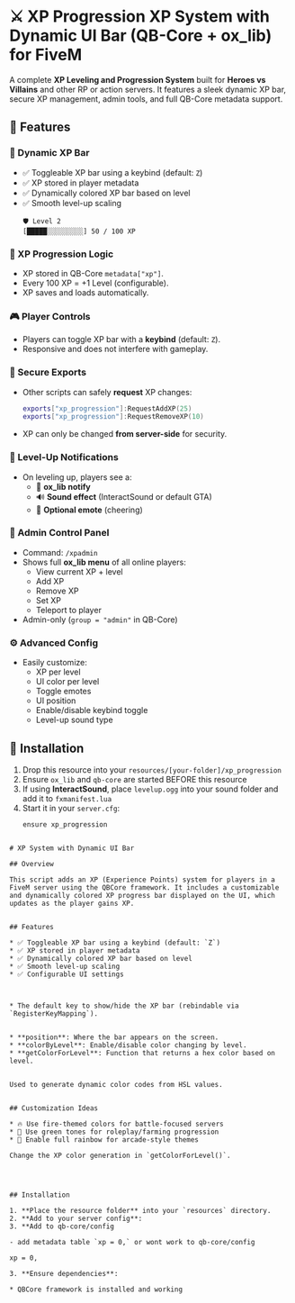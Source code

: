 # ⚔️ XP Progression XP System with Dynamic UI Bar  (QB-Core + ox_lib) for FiveM

A complete **XP Leveling and Progression System** built for **Heroes vs Villains** and other RP or action servers. It features a sleek dynamic XP bar, secure XP management, admin tools, and full QB-Core metadata support.

## 🎯 Features

### 🧬 Dynamic XP Bar
* ✅ Toggleable XP bar using a keybind (default: `Z`)
* ✅ XP stored in player metadata
* ✅ Dynamically colored XP bar based on level
* ✅ Smooth level-up scaling
  ```
  🛡️ Level 2
  [█████░░░░░░░░░] 50 / 100 XP
  ```

### 🔁 XP Progression Logic
- XP stored in QB-Core `metadata["xp"]`.
- Every 100 XP = +1 Level (configurable).
- XP saves and loads automatically.

### 🎮 Player Controls
- Players can toggle XP bar with a **keybind** (default: `Z`).
- Responsive and does not interfere with gameplay.

### 🧠 Secure Exports
- Other scripts can safely **request** XP changes:
  ```lua
  exports["xp_progression"]:RequestAddXP(25)
  exports["xp_progression"]:RequestRemoveXP(10)
  ```
- XP can only be changed **from server-side** for security.

### 📢 Level-Up Notifications
- On leveling up, players see a:
  - 📣 **ox_lib notify**
  - 🔊 **Sound effect** (InteractSound or default GTA)
  - 💃 **Optional emote** (cheering)

### 🔐 Admin Control Panel
- Command: `/xpadmin`
- Shows full **ox_lib menu** of all online players:
  - View current XP + level
  - Add XP
  - Remove XP
  - Set XP
  - Teleport to player
- Admin-only (`group = "admin"` in QB-Core)

### ⚙️ Advanced Config
- Easily customize:
  - XP per level
  - UI color per level
  - Toggle emotes
  - UI position
  - Enable/disable keybind toggle
  - Level-up sound type


## 🔧 Installation

1. Drop this resource into your `resources/[your-folder]/xp_progression`
2. Ensure `ox_lib` and `qb-core` are started BEFORE this resource
3. If using **InteractSound**, place `levelup.ogg` into your sound folder and add it to `fxmanifest.lua`
4. Start it in your `server.cfg`:
   ```
   ensure xp_progression
```

# XP System with Dynamic UI Bar

## Overview

This script adds an XP (Experience Points) system for players in a FiveM server using the QBCore framework. It includes a customizable and dynamically colored XP progress bar displayed on the UI, which updates as the player gains XP.


## Features

* ✅ Toggleable XP bar using a keybind (default: `Z`)
* ✅ XP stored in player metadata
* ✅ Dynamically colored XP bar based on level
* ✅ Smooth level-up scaling
* ✅ Configurable UI settings



* The default key to show/hide the XP bar (rebindable via `RegisterKeyMapping`).


* **position**: Where the bar appears on the screen.
* **colorByLevel**: Enable/disable color changing by level.
* **getColorForLevel**: Function that returns a hex color based on level.


Used to generate dynamic color codes from HSL values.


## Customization Ideas

* 🔥 Use fire-themed colors for battle-focused servers
* 🌿 Use green tones for roleplay/farming progression
* 🌈 Enable full rainbow for arcade-style themes

Change the XP color generation in `getColorForLevel()`.




## Installation

1. **Place the resource folder** into your `resources` directory.
2. **Add to your server config**:
3. **Add to qb-core/config 

- add metadata table `xp = 0,` or wont work to qb-core/config 
 
xp = 0,	

3. **Ensure dependencies**:

* QBCore framework is installed and working